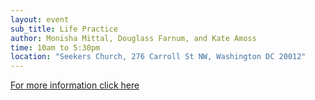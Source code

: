 ```yaml
---
layout: event
sub_title: Life Practice
author: Monisha Mittal, Douglass Farnum, and Kate Amoss
time: 10am to 5:30pm
location: "Seekers Church, 276 Carroll St NW, Washington DC 20012"
---
```


<a href="https://www.interplay.org/index.cfm/go/events:event/happening_id/2890"
target="_blank">For more information click here</a>
